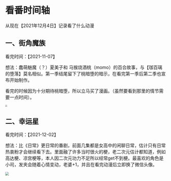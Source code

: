 # 看番时间轴

从现在【2021年12月4日】记录看了什么动漫

## 一、街角魔族

看完时间：【2021-11-07】

想法：蠢萌魅魔（？）夏美子和 马猴烧酒桃（momo）的百合故事，与【珈百璃的堕落】莫名相似。第一季结尾留下了桃暗堕的暗示，在看完第一季后第二季也宣布开始制作。

看完的时候因为十分期待桃暗堕，所以立马买了漫画。（虽然要看到那里的情节需要一点时间）。

<img src="https://img.moegirl.org.cn/common/e/ea/Machikado1.png" style="zoom:40%;" />

## 二、幸运星

看完时间：【2021-12-02】

想法：比《日常》更日常的番剧，前面几集都是女高中的闲聊日常，估计只有日常热衷粉才会继续看下去。里面融了许多当时很火的梗，老二次元估计都知道，例如高达梗、凉宫梗等，本人因二次元功力不足所以经常get不到梗。最喜欢的角色是小司，发夹会随着心情变动，老婆+1，并且在看完动漫后立即换了微信头像。

<img src="https://img.moegirl.org.cn/common/3/30/Lucky_Star.jpg" style="zoom:70%;" />
